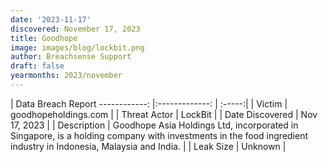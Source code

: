 ```yaml
---
date: '2023-11-17'
discovered: November 17, 2023
title: Goodhope
image: images/blog/lockbit.png
author: Breachsense Support
draft: false
yearmonths: 2023/november
---
```



| Data Breach Report
------------:     |:-------------:    | :-----:|
| Victim      | goodhopeholdings.com      | 
| Threat Actor      | LockBit      | 
| Date Discovered      | Nov 17, 2023      | 
| Description      | Goodhope Asia Holdings Ltd, incorporated in Singapore, is a holding company with investments in the food ingredient industry in Indonesia, Malaysia and India.      | 
| Leak Size      | Unknown      | 

